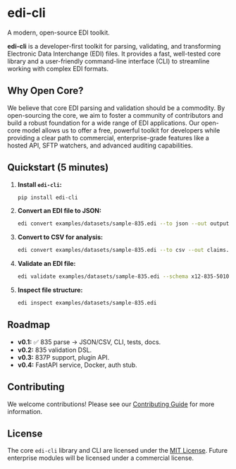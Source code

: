 # edi-cli

A modern, open-source EDI toolkit.

**edi-cli** is a developer-first toolkit for parsing, validating, and transforming Electronic Data Interchange (EDI) files. It provides a fast, well-tested core library and a user-friendly command-line interface (CLI) to streamline working with complex EDI formats.

## Why Open Core?

We believe that core EDI parsing and validation should be a commodity. By open-sourcing the core, we aim to foster a community of contributors and build a robust foundation for a wide range of EDI applications. Our open-core model allows us to offer a free, powerful toolkit for developers while providing a clear path to commercial, enterprise-grade features like a hosted API, SFTP watchers, and advanced auditing capabilities.

## Quickstart (5 minutes)

1.  **Install `edi-cli`:**

    ```bash
    pip install edi-cli
    ```

2.  **Convert an EDI file to JSON:**

    ```bash
    edi convert examples/datasets/sample-835.edi --to json --out output.json
    ```

3.  **Convert to CSV for analysis:**

    ```bash
    edi convert examples/datasets/sample-835.edi --to csv --out claims.csv
    ```

4.  **Validate an EDI file:**

    ```bash
    edi validate examples/datasets/sample-835.edi --schema x12-835-5010
    ```

5.  **Inspect file structure:**

    ```bash
    edi inspect examples/datasets/sample-835.edi
    ```

## Roadmap

*   **v0.1:** ✅ 835 parse → JSON/CSV, CLI, tests, docs.
*   **v0.2:** 835 validation DSL.
*   **v0.3:** 837P support, plugin API.
*   **v0.4:** FastAPI service, Docker, auth stub.

## Contributing

We welcome contributions! Please see our [Contributing Guide](CONTRIBUTING.md) for more information.

## License

The core `edi-cli` library and CLI are licensed under the [MIT License](LICENSE). Future enterprise modules will be licensed under a commercial license.
